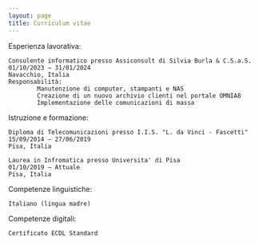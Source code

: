```yaml
---
layout: page
title: Curriculum vitae
---
```


Esperienza lavorativa:

    Consulente informatico presso Assiconsult di Silvia Burla & C.S.a.S.
    01/10/2023 – 31/01/2024
    Navacchio, Italia
    Responsabilità:
            Manutenzione di computer, stampanti e NAS
            Creazione di un nuovo archivio clienti nel portale OMNIA8
            Implementazione delle comunicazioni di massa

Istruzione e formazione:

    Diploma di Telecomunicazioni presso I.I.S. "L. da Vinci - Fascetti"
    15/09/2014 – 27/06/2019
    Pisa, Italia

    Laurea in Infromatica presso Universita' di Pisa
    01/10/2019 – Attuale
    Pisa, Italia

Competenze linguistiche:

    Italiano (lingua madre)

Competenze digitali:

    Certificato ECDL Standard

